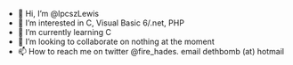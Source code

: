 - 👋 Hi, I’m @lpcszLewis
- 👀 I’m interested in C, Visual Basic 6/.net, PHP
- 🌱 I’m currently learning C
- 💞️ I’m looking to collaborate on nothing at the moment
- 📫 How to reach me on twitter @fire_hades. email dethbomb (at) hotmail

<!---
lpcszLewis/lpcszLewis is a ✨ special ✨ repository because its `README.md` (this file) appears on your GitHub profile.
You can click the Preview link to take a look at your changes.
--->
